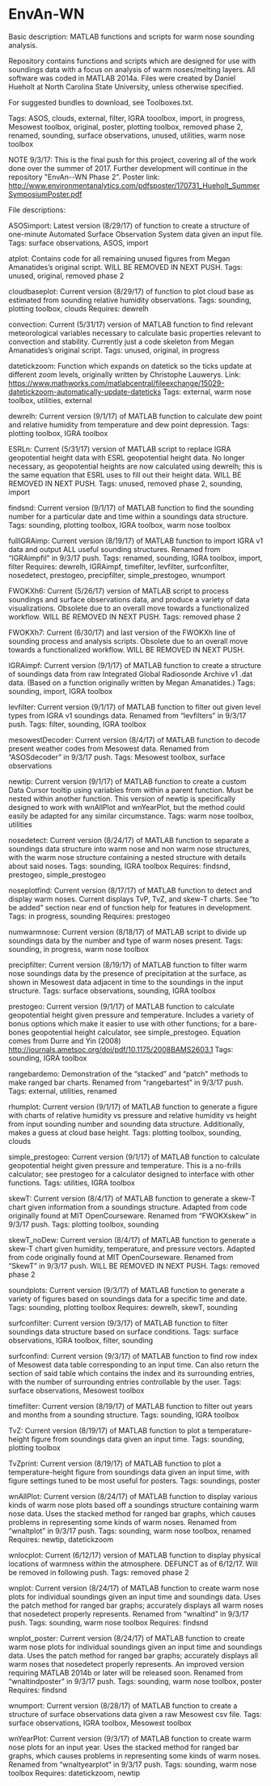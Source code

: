 # EnvAn-WN
Basic description: MATLAB functions and scripts for warm nose sounding analysis.

Repository contains functions and scripts which are designed for use with soundings data with a focus on analysis of warm noses/melting layers. All software was coded in MATLAB 2014a. Files were created by Daniel Hueholt at North Carolina State University, unless otherwise specified.

For suggested bundles to download, see Toolboxes.txt.

Tags: ASOS, clouds, external, filter, IGRA tooolbox, import, in progress, Mesowest toolbox, original, poster, plotting toolbox, removed phase 2, renamed, sounding, surface observations, unused, utilities, warm nose toolbox

NOTE 9/3/17: This is the final push for this project, covering all of the work done over the summer of 2017. Further development will continue in the repository "EnvAn--WN Phase 2".
Poster link: http://www.environmentanalytics.com/pdfsposter/170731_Hueholt_SummerSymposiumPoster.pdf

File descriptions:

ASOSimport: Latest version (8/29/17) of function to create a structure of one-minute Automated Surface Observation System data given an input file.
Tags: surface observations, ASOS, import

atplot: Contains code for all remaining unused figures from Megan Amanatides’s original script. WILL BE REMOVED IN NEXT PUSH.
Tags: unused, original, removed phase 2

cloudbaseplot: Current version (8/29/17) of function to plot cloud base as estimated from sounding relative humidity observations.
Tags: sounding, plotting toolbox, clouds
Requires: dewrelh

convection: Current (5/31/17) version of MATLAB function to find relevant meteorological variables necessary to calculate basic properties relevant to convection and stability. Currently just a code skeleton from Megan Amanatides’s original script.
Tags: unused, original, in progress

datetickzoom: Function which expands on datetick so the ticks update at different zoom levels, originally written by Christophe Lauwerys. Link: https://www.mathworks.com/matlabcentral/fileexchange/15029-datetickzoom-automatically-update-dateticks
Tags: external, warm nose toolbox, utilities, external

dewrelh: Current version (9/1/17) of MATLAB function to calculate dew point and relative humidity from temperature and dew point depression.
Tags: plotting toolbox, IGRA toolbox

ESRLn: Current (5/31/17) version of MATLAB script to replace IGRA geopotential height data with ESRL geopotential height data. No longer necessary, as geopotential heights are now calculated using dewrelh; this is the same equation that ESRL uses to fill out their height data. WILL BE REMOVED IN NEXT PUSH.
Tags: unused, removed phase 2, sounding, import

findsnd: Current version (9/1/17) of MATLAB function to find the sounding number for a particular date and time within a soundings data structure.
Tags: sounding, plotting toolbox, IGRA toolbox, warm nose toolbox

fullIGRAimp: Current version (8/19/17) of MATLAB function to import IGRA v1 data and output ALL useful sounding structures. Renamed from “IGRAimpfil” in 9/3/17 push.
Tags: renamed, sounding, IGRA toolbox, import, filter
Requires: dewrelh, IGRAimpf, timefilter, levfilter, surfconfilter, nosedetect, prestogeo, precipfilter, simple_prestogeo, wnumport

FWOKXh6: Current (5/26/17) version of MATLAB script to process soundings and surface observations data, and produce a variety of data visualizations. Obsolete due to an overall move towards a functionalized workflow. WILL BE REMOVED IN NEXT PUSH.
Tags: removed phase 2

FWOKXh7: Current (6/30/17) and last version of the FWOKXh line of sounding process and analysis scripts. Obsolete due to an overall move towards a functionalized workflow. WILL BE REMOVED IN NEXT PUSH.

IGRAimpf: Current version (9/1/17) of MATLAB function to create a structure of soundings data from raw Integrated Global Radiosonde Archive v1 .dat data. (Based on a function originally written by Megan Amanatides.)
Tags: sounding, import, IGRA toolbox

levfilter: Current version (9/1/17) of MATLAB function to filter out given level types from IGRA v1 soundings data. Renamed from “levfilters” in 9/3/17 push.
Tags: filter, sounding, IGRA toolbox

mesowestDecoder: Current version (8/4/17) of MATLAB function to decode present weather codes from Mesowest data. Renamed from “ASOSdecoder” in 9/3/17 push.
Tags: Mesowest toolbox, surface observations

newtip: Current version (9/1/17) of MATLAB function to create a custom Data Cursor tooltip using variables from within a parent function. Must be nested within another function. This version of newtip is specifically designed to work with wnAllPlot and wnYearPlot, but the method could easily be adapted for any similar circumstance.
Tags: warm nose toolbox, utilities

nosedetect: Current version (8/24/17) of MATLAB function to separate a soundings data structure into warm nose and non warm nose structures, with the warm nose structure containing a nested structure with details about said noses.
Tags: sounding, IGRA toolbox
Requires: findsnd, prestogeo, simple_prestogeo

noseplotfind: Current version (8/17/17) of MATLAB function to detect and display warm noses. Current displays TvP, TvZ, and skew-T charts. See “to be added” section near end of function help for features in development.
Tags: in progress, sounding
Requires: prestogeo

numwarmnose: Current version (8/18/17) of MATLAB script to divide up soundings data by the number and type of warm noses present.
Tags: sounding, in progress, warm nose toolbox

precipfilter: Current version (8/19/17) of MATLAB function to filter warm nose soundings data by the presence of precipitation at the surface, as shown in Mesowest data adjacent in time to the soundings in the input structure.
Tags: surface observations, sounding, IGRA toolbox

prestogeo: Current version (9/1/17) of MATLAB function to calculate geopotential height given pressure and temperature. Includes a variety of bonus options which make it easier to use with other functions; for a bare-bones geopotential height calculator, see simple_prestogeo. Equation comes from Durre and Yin (2008) http://journals.ametsoc.org/doi/pdf/10.1175/2008BAMS2603.1
Tags: sounding, IGRA toolbox

rangebardemo: Demonstration of the “stacked” and “patch" methods to make ranged bar charts. Renamed from “rangebartest” in 9/3/17 push.
Tags: external, utilities, renamed

rhumplot: Current version (9/1/17) of MATLAB function to generate a figure with charts of relative humidity vs pressure and relative humidity vs height from input sounding number and sounding data structure. Additionally, makes a guess at cloud base height.
Tags: plotting toolbox, sounding, clouds

simple_prestogeo: Current version (9/1/17) of MATLAB function to calculate geopotential height given pressure and temperature. This is a no-frills calculator; see prestogeo for a calculator designed to interface with other functions.
Tags: utilities, IGRA toolbox

skewT: Current version (8/4/17) of MATLAB function to generate a skew-T chart given information from a soundings structure. Adapted from code originally found at MIT OpenCourseware. Renamed from “FWOKXskew” in 9/3/17 push.
Tags: plotting toolbox, sounding

skewT_noDew: Current version (8/4/17) of MATLAB function to generate a skew-T chart given humidity, temperature, and pressure vectors. Adapted from code originally found at MIT OpenCourseware. Renamed from “SkewT” in 9/3/17 push. WILL BE REMOVED IN NEXT PUSH.
Tags: removed phase 2

soundplots: Current version (9/3/17) of MATLAB function to generate a variety of figures based on soundings data for a specific time and date.
Tags: sounding, plotting toolbox
Requires: dewrelh, skewT, sounding

surfconfilter: Current version (9/3/17) of MATLAB function to filter soundings data structure based on surface conditions.
Tags: surface observations, IGRA toolbox, filter, sounding

surfconfind: Current version (9/3/17) of MATLAB function to find row index of Mesowest data table corresponding to an input time. Can also return the section of said table which contains the index and its surrounding entries, with the number of surrounding entries controllable by the user.
Tags: surface observations, Mesowest toolbox

timefilter: Current version (8/19/17) of MATLAB function to filter out years and months from a sounding structure.
Tags: sounding, IGRA toolbox

TvZ: Current version (8/19/17) of MATLAB function to plot a temperature-height figure from soundings data given an input time.
Tags: sounding, plotting toolbox

TvZprint: Current version (8/19/17) of MATLAB function to plot a temperature-height figure from soundings data given an input time, with figure settings tuned to be most useful for posters.
Tags: soundings, poster

wnAllPlot: Current version (8/24/17) of MATLAB function to display various kinds of warm nose plots based off a soundings structure containing warm nose data. Uses the stacked method for ranged bar graphs, which causes problems in representing some kinds of warm noses. Renamed from “wnaltplot” in 9/3/17 push.
Tags: sounding, warm nose toolbox, renamed
Requires: newtip, datetickzoom

wnlocplot: Current (6/12/17) version of MATLAB function to display physical locations of warmness within the atmosphere. DEFUNCT as of 6/12/17. Will be removed in following push.
Tags: removed phase 2

wnplot: Current version (8/24/17) of MATLAB function to create warm nose plots for individual soundings given an input time and soundings data. Uses the patch method for ranged bar graphs; accurately displays all warm noses that nosedetect properly represents. Renamed from “wnaltind” in 9/3/17 push.
Tags: sounding, warm nose toolbox
Requires: findsnd

wnplot_poster: Current version (8/24/17) of MATLAB function to create warm nose plots for individual soundings given an input time and soundings data. Uses the patch method for ranged bar graphs; accurately displays all warm noses that nosedetect properly represents. An improved version requiring MATLAB 2014b or later will be released soon. Renamed from “wnaltindposter” in 9/3/17 push.
Tags: sounding, warm nose toolbox, poster
Requires: findsnd

wnumport: Current version (8/28/17) of MATLAB function to create a structure of surface observations data given a raw Mesowest csv file.
Tags: surface observations, IGRA toolbox, Mesowest toolbox

wnYearPlot: Current version (9/3/17) of MATLAB function to create warm nose plots for an input year. Uses the stacked method for ranged bar graphs, which causes problems in representing some kinds of warm noses. Renamed from “wnaltyearplot” in 9/3/17 push.
Tags: sounding, warm nose toolbox
Requires: datetickzoom, newtip
